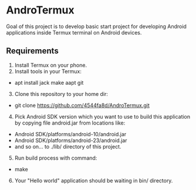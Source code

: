 # AndroTermux

Goal of this project is to develop basic start project for developing Android applications inside Termux terminal on Android devices.

## Requirements

1. Install Termux on your phone.
2. Install tools in your Termux:
  * apt install jack make aapt git
3. Clone this repository to your home dir:
  * git clone https://github.com/4544fa8d/AndroTermux.git
4. Pick Android SDK version which you want to use to build this application by copying file android.jar from locations like:
  * Android SDK/platforms/android-10/android.jar
  * Android SDK/platforms/android-23/android.jar
  * and so on... to ./lib/ directory of this project.
5. Run build process with command:
  * make
6. Your "Hello world" application should be waiting in bin/ directory.
